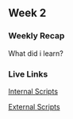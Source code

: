 ## Week 2

### Weekly Recap

What did i learn?

### Live Links

[Internal Scripts](https://dshin02.github.io/NEWM-N-220/Week-2/index.html)

[External Scripts](https://dshin02.github.io/NEWM-N-220/Week-2/pumkinpatch.html)
